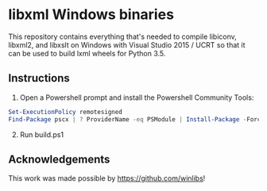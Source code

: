 # libxml Windows binaries

This repository contains everything that's needed to compile libiconv, libxml2, and libxslt on Windows with Visual Studio 2015 / UCRT so that it can be used to build lxml wheels for Python 3.5.

## Instructions

1. Open a Powershell prompt and install the Powershell Community Tools:
```powershell
Set-ExecutionPolicy remotesigned
Find-Package pscx | ? ProviderName -eq PSModule | Install-Package -Force
```
2. Run build.ps1

## Acknowledgements

This work was made possible by https://github.com/winlibs!